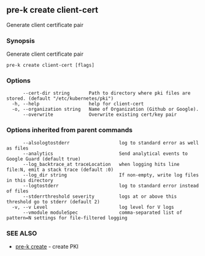 ## pre-k create client-cert

Generate client certificate pair

### Synopsis

Generate client certificate pair

```
pre-k create client-cert [flags]
```

### Options

```
      --cert-dir string       Path to directory where pki files are stored. (default "/etc/kubernetes/pki")
  -h, --help                  help for client-cert
  -o, --organization string   Name of Organization (Github or Google).
      --overwrite             Overwrite existing cert/key pair
```

### Options inherited from parent commands

```
      --alsologtostderr                  log to standard error as well as files
      --analytics                        Send analytical events to Google Guard (default true)
      --log_backtrace_at traceLocation   when logging hits line file:N, emit a stack trace (default :0)
      --log_dir string                   If non-empty, write log files in this directory
      --logtostderr                      log to standard error instead of files
      --stderrthreshold severity         logs at or above this threshold go to stderr (default 2)
  -v, --v Level                          log level for V logs
      --vmodule moduleSpec               comma-separated list of pattern=N settings for file-filtered logging
```

### SEE ALSO

* [pre-k create](pre-k_create.md)	 - create PKI

